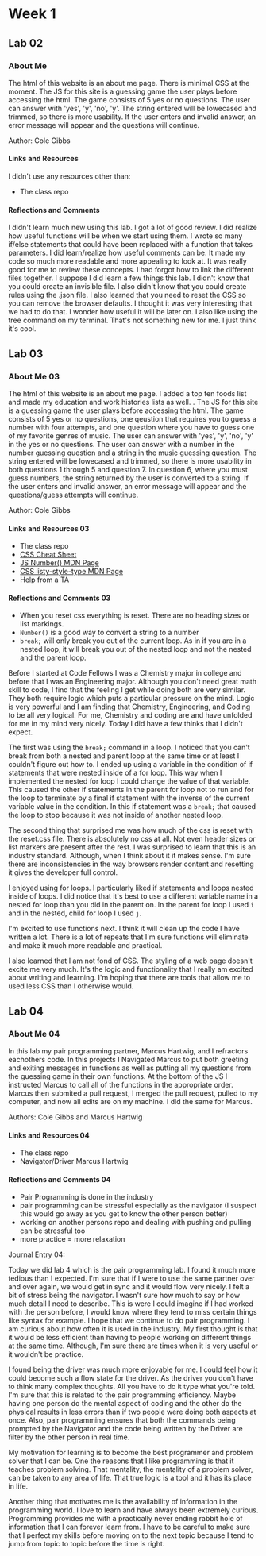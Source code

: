 # Week 1

## Lab 02

### About Me

The html of this website is an about me page. There is minimal CSS at the moment. The JS for this site is a guessing game the user plays before accessing the html. The game consists of 5  yes or no questions. The user can answer with 'yes', 'y', 'no', 'y'. The string entered will be lowecased and trimmed, so there is more usability. If the user enters and invalid answer, an error message will appear and the questions will continue.

Author: Cole Gibbs

#### Links and Resources

I didn't use any resources other than:

- The class repo

#### Reflections and Comments

I didn't learn much new using this lab. I got a lot of good review. I did realize how useful functions will be when we start using them. I wrote so many if/else statements that could have been replaced with a function that takes parameters. I did learn/realize how useful comments can be. It made my code so much more readable and more appealing to look at. It was really good for me to review these concepts. I had forgot how to link the different files together. I suppose I did learn a few things this lab. I didn't know that you could create an invisible file. I also didn't know that you could create rules using the .json file. I also learned that you need to reset the CSS so you can remove the browser defaults. I thought it was very interesting that we had to do that. I wonder how useful it will be later on. I also like using the tree command on my terminal. That's not something new for me. I just think it's cool.

## Lab 03

### About Me 03

The html of this website is an about me page. I added a top ten foods list and made my education and work histories lists as well. . The JS for this site is a guessing game the user plays before accessing the html. The game consists of 5  yes or no questions, one qeustion that requires you to guess a number with four attempts, and one question where you have to guess one of my favorite genres of music. The user can answer with 'yes', 'y', 'no', 'y' in the yes or no questions. The user can answer with a number in the number guessing question and a string in the music guessing question. The string entered will be lowecased and trimmed, so there is more usability in both questions 1 through 5 and question 7. In question 6, where you must guess numbers, the string returned by the user is converted to a string.  If the user enters and invalid answer, an error message will appear and the questions/guess attempts will continue.

Author: Cole Gibbs

#### Links and Resources 03

- The class repo
- [CSS Cheat Sheet](https://overapi.com/css)
- [JS Number() MDN Page](https://developer.mozilla.org/en-US/docs/Web/JavaScript/Reference/Global_Objects/Number)
- [CSS listy-style-type MDN Page](https://developer.mozilla.org/en-US/docs/Web/CSS/list-style-type)
- Help from a TA

#### Reflections and Comments 03

- When you reset css everything is reset. There are no heading sizes or list markings.
- `Number()` is a good way to convert a string to a number
- `break;` will only break you out of the current loop. As in if you are in a nested loop, it will break you out of the nested loop and not the nested and the parent loop.

Before I started at Code Fellows I was a Chemistry major in college and before that I was an Engineering major. Although you don't need great math skill to code, I find that the feeling I get while doing both are very similar. They both require logic which puts a particular pressure on the mind. Logic is very powerful and I am finding that Chemistry, Engineering, and Coding to be all very logical. For me, Chemistry and coding are and have unfolded for me in my mind very nicely. Today I did have a few thinks that I didn't expect.

The first was using the `break;` command in a loop. I noticed that you can't break from both a nested and parent loop at the same time or at least I couldn't figure out how to. I ended up using a variable in the condition of if statements that were nested inside of a for loop. This way when I implemented the nested for loop I could change the value of that variable. This caused the other if statements in the parent for loop not to run and for the loop to terminate by a final if statement with the inverse of the current variable value in the condition. In this if statement was a `break;` that caused the loop to stop because it was not inside of another nested loop.

The second thing that surprised me was how much of the css is reset with the reset.css file. There is absolutely no css at all. Not even header sizes or list markers are present after the rest. I was surprised to learn that this is an industry standard. Although, when I think about it it makes sense. I'm sure there are inconsistencies in the way browsers render content and resetting it gives the developer full control.

I enjoyed using for loops. I particularly liked if statements and loops nested inside of loops. I did notice that it's best to use a different variable name in a nested for loop than you did in the parent on. In the parent for loop I used `i` and in the nested, child for loop I used `j`.

I'm excited to use functions next. I think it will clean up the code I have written a lot. There is a lot of repeats that I'm sure functions will eliminate and make it much more readable and practical.  

I also learned that I am not fond of CSS. The styling of a web page doesn't excite me very much. It's the logic and functionality that I really am excited about writing and learning. I'm hoping that there are tools that allow me to used less CSS than I otherwise would.

## Lab 04

### About Me 04

In this lab my pair programming partner, Marcus Hartwig, and I refractors eachothers code. In this projects I Navigated Marcus to put both greeting and exiting messages in functions as well as putting all my questions from the guessing game in their own functions. At the bottom of the JS I instructed Marcus to call all of the functions in the appropriate order. Marcus then submited a pull request, I merged the pull request, pulled to my computer, and now all edits are on my machine. I did the same for Marcus.

Authors: Cole Gibbs and Marcus Hartwig

#### Links and Resources 04

- The class repo
- Navigator/Driver Marcus Hartwig

#### Reflections and Comments 04

- Pair Programming is done in the industry
- pair programming can be stressful especially as the navigator (I suspect this would go away as you get to know the other person better)
- working on another persons repo and dealing with pushing and pulling can be stressful too
- more practice = more relaxation

Journal Entry 04:

Today we did lab 4 which is the pair programming lab. I found it much more tedious than I expected. I'm sure that if I were to use the same partner over and over again, we would get in sync and it would flow very nicely. I felt a bit of stress being the navigator. I wasn't sure how much to say or how much detail I need to describe. This is were I could imagine if I had worked with the person before, I would know where they tend to miss certain things like syntax for example. I hope that we continue to do pair programming. I am curious about how often it is used in the industry. My first thought is that it would be less efficient than having to people working on different things at the same time. Although, I'm sure there are times when it is very useful or it wouldn't be practice.

I found being the driver was much more enjoyable for me. I could feel how it could become such a flow state for the driver. As the driver you don't have to think many complex thoughts. All you have to do it type what you're told. I'm sure that this is related to the pair programming efficiency. Maybe having one person do the mental aspect of coding and the other do the physical results in less errors than if two people were doing both aspects at once. Also, pair programming ensures that both the commands being prompted by the Navigator and the code being written by the Driver are filter by the other person in real time.

My motivation for learning is to become the best programmer and problem solver that I can be. One the reasons that I like programming is that it teaches problem solving. That mentality, the mentality of a problem solver, can be taken to any area of life. That true logic is a tool and it has its place in life.

Another thing that motivates me is the availability of information in the programming world. I love to learn and have always been extremely curious. Programming provides me with a practically never ending rabbit hole of information that I can forever learn from. I have to be careful to make sure that I perfect my skills before moving on to the next topic because I tend to jump from topic to topic before the time is right.
